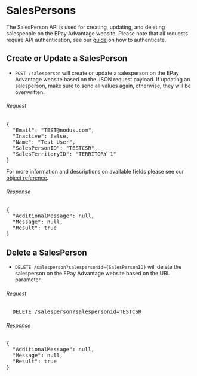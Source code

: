 SalesPersons
============

The SalesPerson API is used for creating, updating, and deleting salespeople on the EPay Advantage website. Please note that all requests require API authentication, see our [guide](Token.md) on how to authenticate.

Create or Update a SalesPerson
--------------------

* `POST /salesperson` will create or update a salesperson on the EPay Advantage website based on the JSON request payload. If updating an salesperson, make sure to send all values again, otherwise, they will be overwritten.

###### Request
<pre>
{
  "Email": "TEST@nodus.com",
  "Inactive": false,
  "Name": "Test User",
  "SalesPersonID": "TESTCSR",
  "SalesTerritoryID": "TERRITORY 1"
}
</pre>

For more information and descriptions on available fields please see our [object reference](../Objects/SalesPerson.md).

###### Response
<pre>
{
  "AdditionalMessage": null,
  "Message": null,
  "Result": true
}
</pre>


Delete a SalesPerson
--------------------

* `DELETE /salesperson?salespersonid={SalesPersonID}` will delete the salesperson on the EPay Advantage website based on the URL parameter.

###### Request
<pre>
  DELETE /salesperson?salespersonid=TESTCSR
</pre>

###### Response
<pre>
{
  "AdditionalMessage": null,
  "Message": null,
  "Result": true
}
</pre>
